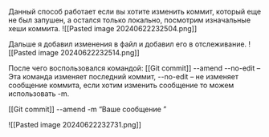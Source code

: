 Данный способ работает если вы хотите изменить коммит, который еще не был запушен, а остался только локально, посмотрим изначальные хеши коммита.
![[Pasted image 20240622232504.png]]

Дальше я добавил изменения в файл и добавил его в отслеживание.
![[Pasted image 20240622232514.png]]

После чего воспользовался командой:
[[Git commit]] --amend --no-edit – Эта команда изменяет последний коммит, --no-edit – не изменяет сообщение коммита, если хотим изменить сообщение то можем использовать -m.

[[Git commit]] --amend -m “Ваше сообщение ”

![[Pasted image 20240622232731.png]]